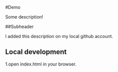 #Demo

Some description!

##Subheader

I added this description on my local github account.

## Local development

1.open index.html in your browser.
